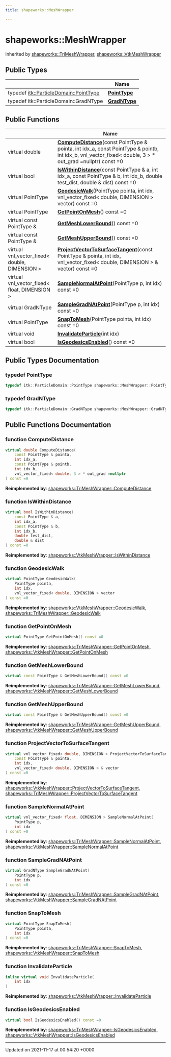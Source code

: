 ```yaml
---
title: shapeworks::MeshWrapper

---
```


# shapeworks::MeshWrapper





Inherited by [shapeworks::TriMeshWrapper](../Classes/classshapeworks_1_1TriMeshWrapper.md), [shapeworks::VtkMeshWrapper](../Classes/classshapeworks_1_1VtkMeshWrapper.md)

## Public Types

|                | Name           |
| -------------- | -------------- |
| typedef [itk::ParticleDomain::PointType](../Classes/classitk_1_1ParticleDomain.md#typedef-pointtype) | **[PointType](../Classes/classshapeworks_1_1MeshWrapper.md#typedef-pointtype)**  |
| typedef itk::ParticleDomain::GradNType | **[GradNType](../Classes/classshapeworks_1_1MeshWrapper.md#typedef-gradntype)**  |

## Public Functions

|                | Name           |
| -------------- | -------------- |
| virtual double | **[ComputeDistance](../Classes/classshapeworks_1_1MeshWrapper.md#function-computedistance)**(const PointType & pointa, int idx_a, const PointType & pointb, int idx_b, vnl_vector_fixed< double, 3 > * out_grad =nullptr) const =0 |
| virtual bool | **[IsWithinDistance](../Classes/classshapeworks_1_1MeshWrapper.md#function-iswithindistance)**(const PointType & a, int idx_a, const PointType & b, int idx_b, double test_dist, double & dist) const =0 |
| virtual PointType | **[GeodesicWalk](../Classes/classshapeworks_1_1MeshWrapper.md#function-geodesicwalk)**(PointType pointa, int idx, vnl_vector_fixed< double, DIMENSION > vector) const =0 |
| virtual PointType | **[GetPointOnMesh](../Classes/classshapeworks_1_1MeshWrapper.md#function-getpointonmesh)**() const =0 |
| virtual const PointType & | **[GetMeshLowerBound](../Classes/classshapeworks_1_1MeshWrapper.md#function-getmeshlowerbound)**() const =0 |
| virtual const PointType & | **[GetMeshUpperBound](../Classes/classshapeworks_1_1MeshWrapper.md#function-getmeshupperbound)**() const =0 |
| virtual vnl_vector_fixed< double, DIMENSION > | **[ProjectVectorToSurfaceTangent](../Classes/classshapeworks_1_1MeshWrapper.md#function-projectvectortosurfacetangent)**(const PointType & pointa, int idx, vnl_vector_fixed< double, DIMENSION > & vector) const =0 |
| virtual vnl_vector_fixed< float, DIMENSION > | **[SampleNormalAtPoint](../Classes/classshapeworks_1_1MeshWrapper.md#function-samplenormalatpoint)**(PointType p, int idx) const =0 |
| virtual GradNType | **[SampleGradNAtPoint](../Classes/classshapeworks_1_1MeshWrapper.md#function-samplegradnatpoint)**(PointType p, int idx) const =0 |
| virtual PointType | **[SnapToMesh](../Classes/classshapeworks_1_1MeshWrapper.md#function-snaptomesh)**(PointType pointa, int idx) const =0 |
| virtual void | **[InvalidateParticle](../Classes/classshapeworks_1_1MeshWrapper.md#function-invalidateparticle)**(int idx) |
| virtual bool | **[IsGeodesicsEnabled](../Classes/classshapeworks_1_1MeshWrapper.md#function-isgeodesicsenabled)**() const =0 |

## Public Types Documentation

### typedef PointType

```cpp
typedef itk::ParticleDomain::PointType shapeworks::MeshWrapper::PointType;
```


### typedef GradNType

```cpp
typedef itk::ParticleDomain::GradNType shapeworks::MeshWrapper::GradNType;
```


## Public Functions Documentation

### function ComputeDistance

```cpp
virtual double ComputeDistance(
    const PointType & pointa,
    int idx_a,
    const PointType & pointb,
    int idx_b,
    vnl_vector_fixed< double, 3 > * out_grad =nullptr
) const =0
```


**Reimplemented by**: [shapeworks::TriMeshWrapper::ComputeDistance](../Classes/classshapeworks_1_1TriMeshWrapper.md#function-computedistance)


### function IsWithinDistance

```cpp
virtual bool IsWithinDistance(
    const PointType & a,
    int idx_a,
    const PointType & b,
    int idx_b,
    double test_dist,
    double & dist
) const =0
```


**Reimplemented by**: [shapeworks::VtkMeshWrapper::IsWithinDistance](../Classes/classshapeworks_1_1VtkMeshWrapper.md#function-iswithindistance)


### function GeodesicWalk

```cpp
virtual PointType GeodesicWalk(
    PointType pointa,
    int idx,
    vnl_vector_fixed< double, DIMENSION > vector
) const =0
```


**Reimplemented by**: [shapeworks::VtkMeshWrapper::GeodesicWalk](../Classes/classshapeworks_1_1VtkMeshWrapper.md#function-geodesicwalk), [shapeworks::TriMeshWrapper::GeodesicWalk](../Classes/classshapeworks_1_1TriMeshWrapper.md#function-geodesicwalk)


### function GetPointOnMesh

```cpp
virtual PointType GetPointOnMesh() const =0
```


**Reimplemented by**: [shapeworks::TriMeshWrapper::GetPointOnMesh](../Classes/classshapeworks_1_1TriMeshWrapper.md#function-getpointonmesh), [shapeworks::VtkMeshWrapper::GetPointOnMesh](../Classes/classshapeworks_1_1VtkMeshWrapper.md#function-getpointonmesh)


### function GetMeshLowerBound

```cpp
virtual const PointType & GetMeshLowerBound() const =0
```


**Reimplemented by**: [shapeworks::TriMeshWrapper::GetMeshLowerBound](../Classes/classshapeworks_1_1TriMeshWrapper.md#function-getmeshlowerbound), [shapeworks::VtkMeshWrapper::GetMeshLowerBound](../Classes/classshapeworks_1_1VtkMeshWrapper.md#function-getmeshlowerbound)


### function GetMeshUpperBound

```cpp
virtual const PointType & GetMeshUpperBound() const =0
```


**Reimplemented by**: [shapeworks::TriMeshWrapper::GetMeshUpperBound](../Classes/classshapeworks_1_1TriMeshWrapper.md#function-getmeshupperbound), [shapeworks::VtkMeshWrapper::GetMeshUpperBound](../Classes/classshapeworks_1_1VtkMeshWrapper.md#function-getmeshupperbound)


### function ProjectVectorToSurfaceTangent

```cpp
virtual vnl_vector_fixed< double, DIMENSION > ProjectVectorToSurfaceTangent(
    const PointType & pointa,
    int idx,
    vnl_vector_fixed< double, DIMENSION > & vector
) const =0
```


**Reimplemented by**: [shapeworks::VtkMeshWrapper::ProjectVectorToSurfaceTangent](../Classes/classshapeworks_1_1VtkMeshWrapper.md#function-projectvectortosurfacetangent), [shapeworks::TriMeshWrapper::ProjectVectorToSurfaceTangent](../Classes/classshapeworks_1_1TriMeshWrapper.md#function-projectvectortosurfacetangent)


### function SampleNormalAtPoint

```cpp
virtual vnl_vector_fixed< float, DIMENSION > SampleNormalAtPoint(
    PointType p,
    int idx
) const =0
```


**Reimplemented by**: [shapeworks::TriMeshWrapper::SampleNormalAtPoint](../Classes/classshapeworks_1_1TriMeshWrapper.md#function-samplenormalatpoint), [shapeworks::VtkMeshWrapper::SampleNormalAtPoint](../Classes/classshapeworks_1_1VtkMeshWrapper.md#function-samplenormalatpoint)


### function SampleGradNAtPoint

```cpp
virtual GradNType SampleGradNAtPoint(
    PointType p,
    int idx
) const =0
```


**Reimplemented by**: [shapeworks::TriMeshWrapper::SampleGradNAtPoint](../Classes/classshapeworks_1_1TriMeshWrapper.md#function-samplegradnatpoint), [shapeworks::VtkMeshWrapper::SampleGradNAtPoint](../Classes/classshapeworks_1_1VtkMeshWrapper.md#function-samplegradnatpoint)


### function SnapToMesh

```cpp
virtual PointType SnapToMesh(
    PointType pointa,
    int idx
) const =0
```


**Reimplemented by**: [shapeworks::TriMeshWrapper::SnapToMesh](../Classes/classshapeworks_1_1TriMeshWrapper.md#function-snaptomesh), [shapeworks::VtkMeshWrapper::SnapToMesh](../Classes/classshapeworks_1_1VtkMeshWrapper.md#function-snaptomesh)


### function InvalidateParticle

```cpp
inline virtual void InvalidateParticle(
    int idx
)
```


**Reimplemented by**: [shapeworks::VtkMeshWrapper::InvalidateParticle](../Classes/classshapeworks_1_1VtkMeshWrapper.md#function-invalidateparticle)


### function IsGeodesicsEnabled

```cpp
virtual bool IsGeodesicsEnabled() const =0
```


**Reimplemented by**: [shapeworks::TriMeshWrapper::IsGeodesicsEnabled](../Classes/classshapeworks_1_1TriMeshWrapper.md#function-isgeodesicsenabled), [shapeworks::VtkMeshWrapper::IsGeodesicsEnabled](../Classes/classshapeworks_1_1VtkMeshWrapper.md#function-isgeodesicsenabled)


-------------------------------

Updated on 2021-11-17 at 00:54:20 +0000
